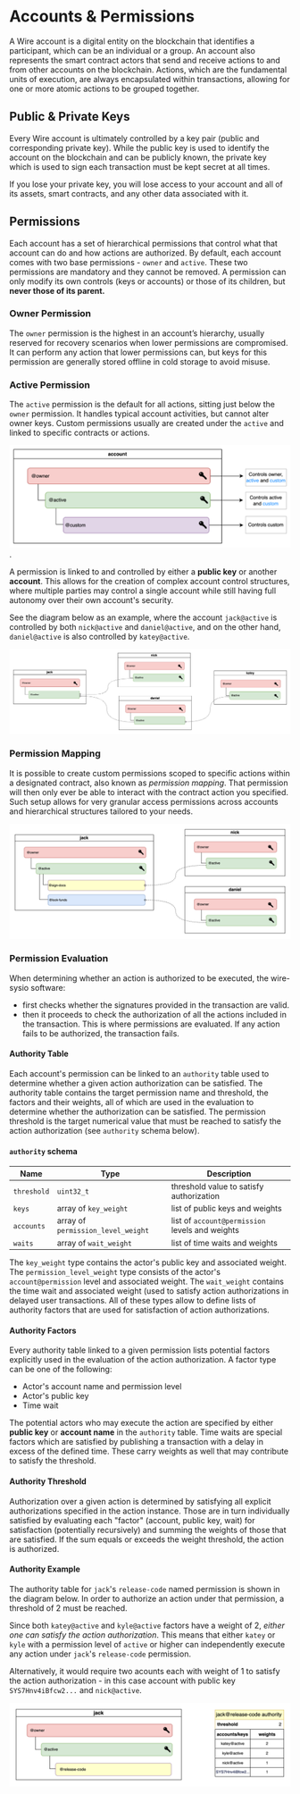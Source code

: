 # Accounts & Permissions

A Wire account is a digital entity on the blockchain that identifies a participant, which can be an individual or a group. An account also represents the smart contract actors that send and receive actions to and from other accounts on the blockchain. Actions, which are the fundamental units of execution, are always encapsulated within transactions, allowing for one or more atomic actions to be grouped together.

## Public & Private Keys

Every Wire account is ultimately controlled by a key pair (public and corresponding private key). While the public key is used to identify the account on the blockchain and can be publicly known, the private key which is used to sign each transaction must be kept secret at all times.

If you lose your private key, you will lose access to your account and all of its assets, smart contracts, and any other data associated with it.

## Permissions

Each account has a set of hierarchical permissions that control what that account can do and how actions are authorized. By default, each account comes with two base permissions  - `owner` and `active`. These two permissions are mandatory and they cannot be removed. A permission can only modify its own controls (keys or accounts) or those of its children, but **never those of its parent.**

### Owner Permission

The `owner` permission is the highest in an account’s hierarchy, usually reserved for recovery scenarios when lower permissions are compromised. It can perform any action that lower permissions can, but keys for this permission are generally stored offline in cold storage to avoid misuse.

### Active Permission

The `active` permission is the default for all actions, sitting just below the `owner` permission. It handles typical account activities, but cannot alter owner keys. Custom permissions usually are created under the `active` and linked to specific contracts or actions.

![account-hierarchy](../../static/img/account-hierarchy.png).

A permission is linked to and controlled by either a **public key** or another **account**. This allows for the creation of complex account control structures, where multiple parties may control a single account while still having full autonomy over their own account's security.

See the diagram below as an example, where the account `jack@active` is controlled by both `nick@active` and `daniel@active`, and on the other hand, `daniel@active` is also controlled by `katey@active`.

![account-complex-structure](../../static/img/accounts-complex-structure.png)

### Permission Mapping

It is possible to create custom permissions scoped to specific actions within a designated contract, also known as *permission mapping*. That permission will then only ever be able to interact with the contract action you specified. Such setup allows for very granular access permissions across accounts and hierarchical structures tailored to your needs.

![account-custom-permissions](../../static/img/accounts-custom-permissions.png)

### Permission Evaluation

When determining whether an action is authorized to be executed, the wire-sysio software:

- first checks whether the signatures provided in the transaction are valid.
- then it proceeds to check the authorization of all the actions included in the transaction. This is where permissions are evaluated. If any action fails to be authorized, the transaction fails.

#### Authority Table

Each account's permission can be linked to an `authority` table used to determine whether a given action authorization can be satisfied. The authority table contains the target permission name and threshold, the factors and their weights, all of which are used in the evaluation to determine whether the authorization can be satisfied. The permission threshold is the target numerical value that must be reached to satisfy the action authorization (see `authority` schema below).

#### `authority` schema

Name | Type | Description
-|-|-
`threshold` | `uint32_t` | threshold value to satisfy authorization
`keys` | array of `key_weight` | list of public keys and weights
`accounts` | array of `permission_level_weight` | list of `account@permission` levels and weights
`waits` | array of `wait_weight` | list of time waits and weights

The `key_weight` type contains the actor's public key and associated weight. The `permission_level_weight` type consists of the actor's `account@permission` level and associated weight. The `wait_weight` contains the time wait and associated weight (used to satisfy action authorizations in delayed user transactions. All of these types allow to define lists of authority factors that are used for satisfaction of action authorizations.

#### Authority Factors

Every authority table linked to a given permission lists potential factors explicitly used in the evaluation of the action authorization. A factor type can be one of the following:

- Actor's account name and permission level
- Actor's public key
- Time wait

The potential actors who may execute the action are specified by either **public key** or **account name** in the `authority` table. Time waits are special factors which are satisfied by publishing a transaction with a delay in excess of the defined time. These carry weights as well that may contribute to satisfy the threshold.

#### Authority Threshold

Authorization over a given action is determined by satisfying all explicit authorizations specified in the action instance. Those are in turn individually satisfied by evaluating each "factor" (account, public key, wait) for satisfaction (potentially recursively) and summing the weights of those that are satisfied. If the sum equals or exceeds the weight threshold, the action is authorized.

#### Authority Example

The authority table for `jack`'s `release-code` named permission is shown in the diagram below. In order to authorize an action under that permission, a threshold of 2 must be reached. 

Since both `katey@active` and `kyle@active` factors have a weight of 2, *either one can satisfy the action authorization*. This means that either `katey` or `kyle` with a permission level of `active` or higher can independently execute any action under `jack`'s `release-code` permission.

Alternatively, it would require two acounts each with weight of 1 to satisfy the action authorization - in this case account with public key `SYS7Hnv4iBfcw2...` and `nick@active`.

![account-weights-example](../../static/img/weights-example.png)
